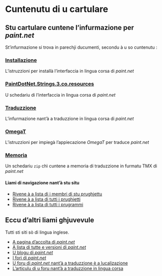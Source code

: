 # Cuntenutu di u cartulare

## Stu cartulare cuntene l’infurmazione per _paint.net_

St’infurmazione si trova in parechji ducumenti, secondu à u so cuntenutu :

### [Installazione](Installazione.md)
L’istruzzioni per installà l’interfaccia in lingua corsa di _paint.net_

### [__PaintDotNet.Strings.3.co.resources__](PaintDotNet.Strings.3.co.resources)
U schedariu di l’interfaccia in lingua corsa di _paint.net_

### [Traduzzione](Traduzzione.md)
L’infurmazione nant’à a traduzzione in lingua corsa di _paint.net_

### [OmegaT](OmegaT.md)
L’istruzzioni per impiegà l’appiecazione _OmegaT_ per traduce _paint.net_

### [Memoria](Memoria.zip)
Un schedariu `zip` chì cuntene a memoria di traduzzione in furmatu TMX di _paint.net_

#### Liami di navigazione nant’à stu situ
- [Rivene à a lista di i membri di stu prughjettu](./)
- [Rivene à a lista di tutti i prughjetti](../)
- [Rivene à a lista di tutti i prugrammi](../../../../#readme)

## Eccu d’altri liami ghjuvevule
Tutti sti siti sò di lingua inglese.

- [A pagina d’accolta di _paint.net_](https://www.getpaint.net/index.html)
- [A lista di tutte e versioni di _paint.net_](https://www.getpaint.net/roadmap.html)
- [U blogu di _paint.net_](https://blog.getpaint.net/)
- [I fori di _paint.net_](https://forums.getpaint.net/)
- [U foru di _paint.net_ nant’à a traduzzione è a lucalizazione](https://forums.getpaint.net/forum/5-translation-and-localization/)
- [L’articulu di u foru nant’à a traduzzione in lingua corsa](https://forums.getpaint.net/topic/118644-corsican-localization/)
